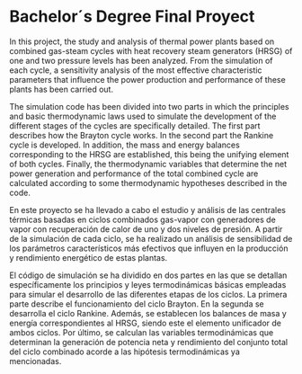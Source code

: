 # Bachelor´s Degree Final Proyect

In this project, the study and analysis of thermal power plants based on combined gas-steam cycles with heat recovery steam generators (HRSG) of one and two pressure levels has been analyzed. From the simulation of each cycle, a sensitivity analysis of the most effective characteristic parameters that influence the power production and performance of these plants has been carried out.

The simulation code has been divided into two parts in which the principles and basic thermodynamic laws used to simulate the development of the different stages of the cycles are specifically detailed. The first part describes how the Brayton cycle works. In the second part the Rankine cycle is developed. In addition, the mass and energy balances corresponding to the HRSG are established, this being the unifying element of both cycles. Finally, the thermodynamic variables that determine the net power generation and performance of the total combined cycle are calculated according to some thermodynamic hypotheses described in the code.

En este proyecto se ha llevado a cabo el estudio y análisis de las centrales térmicas basadas en ciclos combinados gas-vapor con generadores de vapor con recuperación de calor de uno y dos niveles de presión. A partir de la simulación de cada ciclo, se ha realizado un análisis de sensibilidad de los parámetros característicos más efectivos que influyen en la producción y rendimiento energético de estas plantas.

El código de simulación se ha dividido en dos partes en las que se detallan específicamente los principios y leyes termodinámicas básicas empleadas para simular el desarrollo de las diferentes etapas de los ciclos. La primera parte describe el funcionamiento del ciclo Brayton. En la segunda se desarrolla el ciclo Rankine. Además, se establecen los balances de masa y energía correspondientes al HRSG, siendo este el elemento unificador de ambos ciclos. Por último, se calculan las variables termodinámicas que determinan la generación de potencia neta y rendimiento del conjunto total del ciclo combinado acorde a las hipótesis termodinámicas ya mencionadas.
